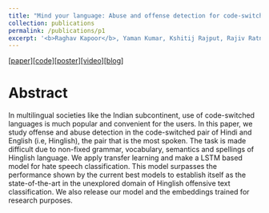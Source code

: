 ```yaml
---
title: "Mind your language: Abuse and offense detection for code-switched languages"
collection: publications
permalink: /publications/p1
excerpt: '<b>Raghav Kapoor</b>, Yaman Kumar, Kshitij Rajput, Rajiv Ratn Shah, Ponnurangam Kumaraguru, Roger Zimmermann.<br />Association for the Advancement of Artificial Intelligence (AAAI-19), Hawaii, U.S.A [2019] <b>[Best Poster Award]</b>'
---
```


[[paper]](https://ojs.aaai.org/index.php/AAAI/article/view/5112/4985)[[code]](https://github.com/Raghav1606/mind-your-language-aaai)[[poster]](https://raghav1606.github.io/files/poster_1_final.pdf)[[video]](https://youtu.be/3vF_MbQqczs)[[blog]](http://midas.iiitd.edu.in/blog/Mind-your-language.html)

Abstract
======

In multilingual societies like the Indian subcontinent, use of code-switched languages is much popular and convenient for the users. In this paper, we study offense and abuse detection in the code-switched pair of Hindi and English (i.e, Hinglish), the pair that is the most spoken. The task is made difficult due to non-fixed grammar, vocabulary, semantics and spellings of Hinglish language. We apply transfer learning and make a LSTM based model for hate speech classification. This model surpasses the performance shown by the current best models to establish itself as the state-of-the-art in the unexplored domain of Hinglish offensive text classification. We also release our model and the embeddings trained for research purposes.
